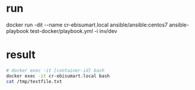# run
docker run -dit --name cr-ebisumart.local ansible/ansible:centos7
ansible-playbook test-docker/playbook.yml -i inv/dev

# result
```bash
# docker exec -it [container-id] bash
docker exec -it cr-ebisumart.local bash
cat /tmp/testfile.txt
```
